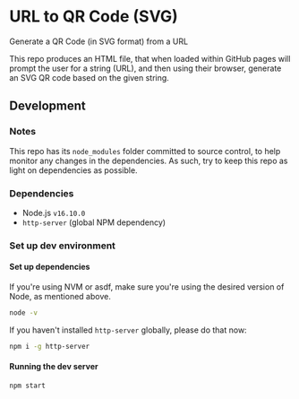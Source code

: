 # URL to QR Code (SVG)

Generate a QR Code (in SVG format) from a URL

This repo produces an HTML file, that when loaded within GitHub pages will prompt the user for a string (URL), and then using their browser, generate an SVG QR code based on the given string.

## Development

### Notes

This repo has its `node_modules` folder committed to source control, to help monitor any changes in the dependencies.
As such, try to keep this repo as light on dependencies as possible.

### Dependencies

- Node.js `v16.10.0`
- `http-server` (global NPM dependency)

### Set up dev environment

#### Set up dependencies

If you're using NVM or asdf, make sure you're using the desired version of Node, as mentioned above.

```bash
node -v
```

If you haven't installed `http-server` globally, please do that now:

```bash
npm i -g http-server
```

#### Running the dev server

```bash
npm start
```
